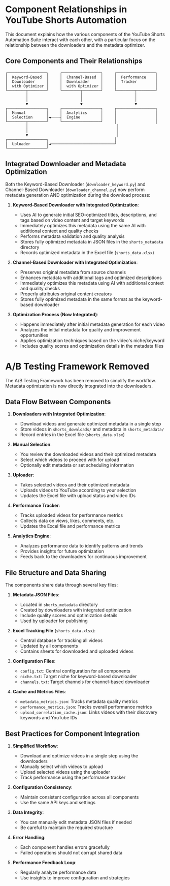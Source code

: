 # Component Relationships in YouTube Shorts Automation

This document explains how the various components of the YouTube Shorts Automation Suite interact with each other, with a particular focus on the relationship between the downloaders and the metadata optimizer.

## Core Components and Their Relationships

```
┌─────────────────┐     ┌─────────────────┐     ┌─────────────────┐
│  Keyword-Based  │     │  Channel-Based  │     │  Performance    │
│  Downloader     │     │  Downloader     │     │  Tracker        │
│  with Optimizer │     │  with Optimizer │     │                 │
└────────┬────────┘     └────────┬────────┘     └────────┬────────┘
         │                       │                       │
         │                       │                       │
         ▼                       ▼                       ▼
┌─────────────────┐     ┌─────────────────┐     ┌─────────────────┐
│  Manual         │     │  Analytics      │     │                 │
│  Selection      │◄────┤  Engine         │     │                 │
└────────┬────────┘     └─────────────────┘     │                 │
         │                                       │
         │                                       │
         ▼                                       │
┌─────────────────┐                             │
│  Uploader       │◄────────────────────────────┘
└─────────────────┘
```

## Integrated Downloader and Metadata Optimization

Both the Keyword-Based Downloader (`downloader_keyword.py`) and Channel-Based Downloader (`downloader_channel.py`) now perform metadata generation AND optimization during the download process:

1. **Keyword-Based Downloader with Integrated Optimization**:
   - Uses AI to generate initial SEO-optimized titles, descriptions, and tags based on video content and target keywords
   - Immediately optimizes this metadata using the same AI with additional context and quality checks
   - Performs metadata validation and quality analysis
   - Stores fully optimized metadata in JSON files in the `shorts_metadata` directory
   - Records optimized metadata in the Excel file (`shorts_data.xlsx`)

2. **Channel-Based Downloader with Integrated Optimization**:
   - Preserves original metadata from source channels
   - Enhances metadata with additional tags and optimized descriptions
   - Immediately optimizes this metadata using AI with additional context and quality checks
   - Properly attributes original content creators
   - Stores fully optimized metadata in the same format as the keyword-based downloader

3. **Optimization Process (Now Integrated)**:
   - Happens immediately after initial metadata generation for each video
   - Analyzes the initial metadata for quality and improvement opportunities
   - Applies optimization techniques based on the video's niche/keyword
   - Includes quality scores and optimization details in the metadata files

# A/B Testing Framework Removed

The A/B Testing Framework has been removed to simplify the workflow. Metadata optimization is now directly integrated into the downloaders.

## Data Flow Between Components

1. **Downloaders with Integrated Optimization**:
   - Download videos and generate optimized metadata in a single step
   - Store videos in `shorts_downloads/` and metadata in `shorts_metadata/`
   - Record entries in the Excel file (`shorts_data.xlsx`)

2. **Manual Selection**:
   - You review the downloaded videos and their optimized metadata
   - Select which videos to proceed with for upload
   - Optionally edit metadata or set scheduling information

3. **Uploader**:
   - Takes selected videos and their optimized metadata
   - Uploads videos to YouTube according to your selection
   - Updates the Excel file with upload status and video IDs

4. **Performance Tracker**:
   - Tracks uploaded videos for performance metrics
   - Collects data on views, likes, comments, etc.
   - Updates the Excel file and performance metrics

5. **Analytics Engine**:
   - Analyzes performance data to identify patterns and trends
   - Provides insights for future optimization
   - Feeds back to the downloaders for continuous improvement

## File Structure and Data Sharing

The components share data through several key files:

1. **Metadata JSON Files**:
   - Located in `shorts_metadata` directory
   - Created by downloaders with integrated optimization
   - Include quality scores and optimization details
   - Used by uploader for publishing

2. **Excel Tracking File** (`shorts_data.xlsx`):
   - Central database for tracking all videos
   - Updated by all components
   - Contains sheets for downloaded and uploaded videos

3. **Configuration Files**:
   - `config.txt`: Central configuration for all components
   - `niche.txt`: Target niche for keyword-based downloader
   - `channels.txt`: Target channels for channel-based downloader

4. **Cache and Metrics Files**:
   - `metadata_metrics.json`: Tracks metadata quality metrics
   - `performance_metrics.json`: Tracks overall performance metrics
   - `upload_correlation_cache.json`: Links videos with their discovery keywords and YouTube IDs

## Best Practices for Component Integration

1. **Simplified Workflow**:
   - Download and optimize videos in a single step using the downloaders
   - Manually select which videos to upload
   - Upload selected videos using the uploader
   - Track performance using the performance tracker

2. **Configuration Consistency**:
   - Maintain consistent configuration across all components
   - Use the same API keys and settings

3. **Data Integrity**:
   - You can manually edit metadata JSON files if needed
   - Be careful to maintain the required structure

4. **Error Handling**:
   - Each component handles errors gracefully
   - Failed operations should not corrupt shared data

5. **Performance Feedback Loop**:
   - Regularly analyze performance data
   - Use insights to improve configuration and strategies
